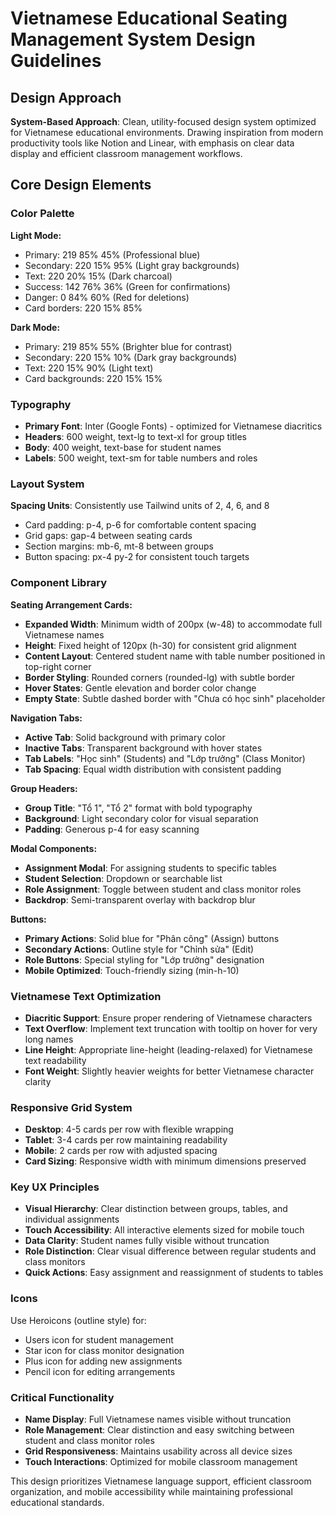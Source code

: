 # Vietnamese Educational Seating Management System Design Guidelines

## Design Approach
**System-Based Approach**: Clean, utility-focused design system optimized for Vietnamese educational environments. Drawing inspiration from modern productivity tools like Notion and Linear, with emphasis on clear data display and efficient classroom management workflows.

## Core Design Elements

### Color Palette
**Light Mode:**
- Primary: 219 85% 45% (Professional blue)
- Secondary: 220 15% 95% (Light gray backgrounds)
- Text: 220 20% 15% (Dark charcoal)
- Success: 142 76% 36% (Green for confirmations)
- Danger: 0 84% 60% (Red for deletions)
- Card borders: 220 15% 85%

**Dark Mode:**
- Primary: 219 85% 55% (Brighter blue for contrast)
- Secondary: 220 15% 10% (Dark gray backgrounds)
- Text: 220 15% 90% (Light text)
- Card backgrounds: 220 15% 15%

### Typography
- **Primary Font**: Inter (Google Fonts) - optimized for Vietnamese diacritics
- **Headers**: 600 weight, text-lg to text-xl for group titles
- **Body**: 400 weight, text-base for student names
- **Labels**: 500 weight, text-sm for table numbers and roles

### Layout System
**Spacing Units**: Consistently use Tailwind units of 2, 4, 6, and 8
- Card padding: p-4, p-6 for comfortable content spacing
- Grid gaps: gap-4 between seating cards
- Section margins: mb-6, mt-8 between groups
- Button spacing: px-4 py-2 for consistent touch targets

### Component Library

**Seating Arrangement Cards:**
- **Expanded Width**: Minimum width of 200px (w-48) to accommodate full Vietnamese names
- **Height**: Fixed height of 120px (h-30) for consistent grid alignment
- **Content Layout**: Centered student name with table number positioned in top-right corner
- **Border Styling**: Rounded corners (rounded-lg) with subtle border
- **Hover States**: Gentle elevation and border color change
- **Empty State**: Subtle dashed border with "Chưa có học sinh" placeholder

**Navigation Tabs:**
- **Active Tab**: Solid background with primary color
- **Inactive Tabs**: Transparent background with hover states
- **Tab Labels**: "Học sinh" (Students) and "Lớp trưởng" (Class Monitor)
- **Tab Spacing**: Equal width distribution with consistent padding

**Group Headers:**
- **Group Title**: "Tổ 1", "Tổ 2" format with bold typography
- **Background**: Light secondary color for visual separation
- **Padding**: Generous p-4 for easy scanning

**Modal Components:**
- **Assignment Modal**: For assigning students to specific tables
- **Student Selection**: Dropdown or searchable list
- **Role Assignment**: Toggle between student and class monitor roles
- **Backdrop**: Semi-transparent overlay with backdrop blur

**Buttons:**
- **Primary Actions**: Solid blue for "Phân công" (Assign) buttons
- **Secondary Actions**: Outline style for "Chỉnh sửa" (Edit)
- **Role Buttons**: Special styling for "Lớp trưởng" designation
- **Mobile Optimized**: Touch-friendly sizing (min-h-10)

### Vietnamese Text Optimization
- **Diacritic Support**: Ensure proper rendering of Vietnamese characters
- **Text Overflow**: Implement text truncation with tooltip on hover for very long names
- **Line Height**: Appropriate line-height (leading-relaxed) for Vietnamese text readability
- **Font Weight**: Slightly heavier weights for better Vietnamese character clarity

### Responsive Grid System
- **Desktop**: 4-5 cards per row with flexible wrapping
- **Tablet**: 3-4 cards per row maintaining readability
- **Mobile**: 2 cards per row with adjusted spacing
- **Card Sizing**: Responsive width with minimum dimensions preserved

### Key UX Principles
- **Visual Hierarchy**: Clear distinction between groups, tables, and individual assignments
- **Touch Accessibility**: All interactive elements sized for mobile touch
- **Data Clarity**: Student names fully visible without truncation
- **Role Distinction**: Clear visual difference between regular students and class monitors
- **Quick Actions**: Easy assignment and reassignment of students to tables

### Icons
Use Heroicons (outline style) for:
- Users icon for student management
- Star icon for class monitor designation
- Plus icon for adding new assignments
- Pencil icon for editing arrangements

### Critical Functionality
- **Name Display**: Full Vietnamese names visible without truncation
- **Role Management**: Clear distinction and easy switching between student and class monitor roles
- **Grid Responsiveness**: Maintains usability across all device sizes
- **Touch Interactions**: Optimized for mobile classroom management

This design prioritizes Vietnamese language support, efficient classroom organization, and mobile accessibility while maintaining professional educational standards.